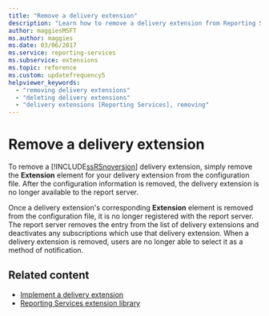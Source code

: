 ```yaml
---
title: "Remove a delivery extension"
description: "Learn how to remove a delivery extension from Reporting Services so the report server doesn't list it as available and deactivates subscriptions that use it."
author: maggiesMSFT
ms.author: maggies
ms.date: 03/06/2017
ms.service: reporting-services
ms.subservice: extensions
ms.topic: reference
ms.custom: updatefrequency5
helpviewer_keywords:
  - "removing delivery extensions"
  - "deleting delivery extensions"
  - "delivery extensions [Reporting Services], removing"
---
```

# Remove a delivery extension
  To remove a [!INCLUDE[ssRSnoversion](../../../includes/ssrsnoversion-md.md)] delivery extension, simply remove the **Extension** element for your delivery extension from the configuration file. After the configuration information is removed, the delivery extension is no longer available to the report server.  
  
 Once a delivery extension's corresponding **Extension** element is removed from the configuration file, it is no longer registered with the report server. The report server removes the entry from the list of delivery extensions and deactivates any subscriptions which use that delivery extension. When a delivery extension is removed, users are no longer able to select it as a method of notification.  
  
## Related content

- [Implement a delivery extension](../../../reporting-services/extensions/delivery-extension/implementing-a-delivery-extension.md)   
- [Reporting Services extension library](../../../reporting-services/extensions/reporting-services-extension-library.md)  
  
  
